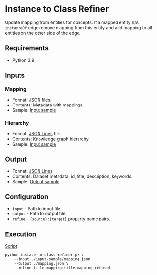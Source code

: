 # Instance to Class Refiner
Update mapping from entities for concepts. If a mapped entity has
```instanceOf``` edge remove mapping from this entity and add mapping
to all entities on the other side of the edge.

## Requirements
- Python 3.9

## Inputs

### Mapping
- Format: [JSON](https://www.json.org/) files.
- Contents: Metadata with mappings.
- Sample: [Input sample](input-sample/mapping.json)

### Hierarchy
- Format: [JSON Lines](https://jsonlines.org/) file.
- Contents: Knowledge graph hierarchy.
- Sample: [Input sample](input-sample/hierarchy.jsonl)

## Output
- Format: [JSON Lines](https://jsonlines.org/)
- Contents: Dataset metadata: id, title, description, keywords.
- Sample: [Output sample](output-sample/mapping.json)

## Configuration
- ```input``` - Path to input file.
- ```output``` - Path to output file.
- ```refine``` - ```{source}:{target}``` property name pairs.

## Execution
[Script](script)
```shell
python instace-to-class-refiner.py \ 
    --input ./input-sample/mapping.json
    --output ./mapping.json \
    --refine title_mapping:title_mapping_refined
```
